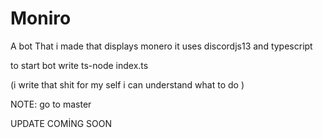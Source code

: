 # Moniro
A bot That i made that displays monero it uses discordjs13 and typescript

to start bot write ts-node index.ts

(i write that shit for my self i can understand what to do )

NOTE: go to master 

UPDATE COMİNG SOON 
